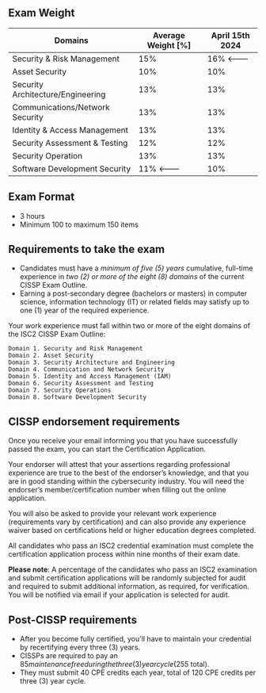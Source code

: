 ## Exam Weight
| Domains | Average Weight [%] | April 15th 2024 |
| --- | --- | --- |
| Security & Risk Management | 15% | 16% <--- |
| Asset Security | 10% | 10% |
| Security Architecture/Engineering | 13% | 13% |
| Communications/Network Security | 13% | 13% |
| Identity & Access Management | 13% | 13% |
| Security Assessment & Testing | 12% | 12% |
| Security Operation | 13% | 13% |
| Software Development Security | 11% <---| 10% |

## Exam Format
- 3 hours
- Minimum 100 to maximum 150 items

## Requirements to take the exam
- Candidates must have a _minimum of five (5) years_ cumulative, full-time experience in _two (2) or more of the eight (8) domains_ of the current CISSP Exam Outline.
- Earning a post-secondary degree (bachelors or masters) in computer science, information technology (IT) or related fields may satisfy up to one (1) year of the required experience.

Your work experience must fall within two or more of the eight domains of the ISC2 CISSP Exam Outline:

    Domain 1. Security and Risk Management
    Domain 2. Asset Security
    Domain 3. Security Architecture and Engineering
    Domain 4. Communication and Network Security
    Domain 5. Identity and Access Management (IAM)
    Domain 6. Security Assessment and Testing
    Domain 7. Security Operations
    Domain 8. Software Development Security

## CISSP endorsement requirements
Once you receive your email informing you that you have successfully passed the exam, you can start the Certification Application. 

Your endorser will attest that your assertions regarding professional experience are true to the best of the endorser’s knowledge, and that you are in good standing within the cybersecurity industry. You will need the endorser’s member/certification number when filling out the online application. 

You will also be asked to provide your relevant work experience (requirements vary by certification) and can also provide any experience waiver based on certifications held or higher education degrees completed.

All candidates who pass an ISC2 credential examination must complete the certification application process within nine months of their exam date.

__Please note__: A percentage of the candidates who pass an ISC2 examination and submit certification applications will be randomly subjected for audit and required to submit additional information, as required, for verification. You will be notified via email if your application is selected for audit. 

## Post-CISSP requirements
- After you become fully certified, you'll have to maintain your credential by recertifying every three (3) years.
- CISSPs are required to pay an $85 maintenance free during the three (3) year cycle ($255 total).
- They must submit 40 CPE credits each year, total of 120 CPE credits per three (3) year cycle.

